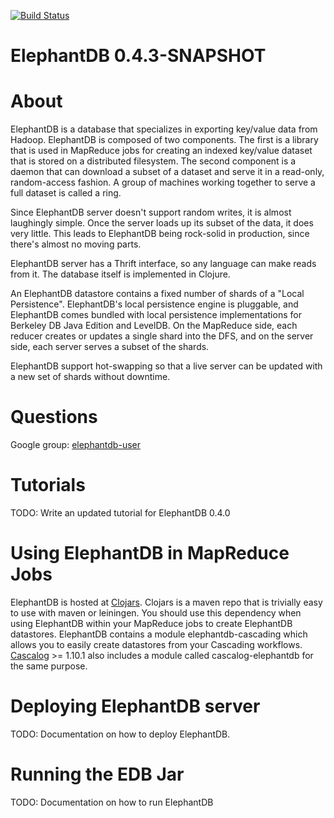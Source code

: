[![Build Status](https://travis-ci.org/nathanmarz/elephantdb.png?branch=develop)](https://travis-ci.org/nathanmarz/elephantdb)

# ElephantDB 0.4.3-SNAPSHOT

# About

ElephantDB is a database that specializes in exporting key/value data
from Hadoop. ElephantDB is composed of two components. The first is a
library that is used in MapReduce jobs for creating an indexed
key/value dataset that is stored on a distributed filesystem. The
second component is a daemon that can download a subset of a dataset
and serve it in a read-only, random-access fashion. A group of
machines working together to serve a full dataset is called a ring.

Since ElephantDB server doesn't support random writes, it is almost
laughingly simple. Once the server loads up its subset of the data, it
does very little. This leads to ElephantDB being rock-solid in
production, since there's almost no moving parts.

ElephantDB server has a Thrift interface, so any language can make
reads from it. The database itself is implemented in Clojure.

An ElephantDB datastore contains a fixed number of shards of a "Local
Persistence". ElephantDB's local persistence engine is pluggable, and
ElephantDB comes bundled with local persistence implementations for
Berkeley DB Java Edition and LevelDB. On the MapReduce side, each
reducer creates or updates a single shard into the DFS, and on the
server side, each server serves a subset of the shards.

ElephantDB support hot-swapping so that a live server can be updated
with a new set of shards without downtime.

# Questions

Google group: [elephantdb-user](http://groups.google.com/group/elephantdb-user)

# Tutorials

TODO: Write an updated tutorial for ElephantDB 0.4.0

# Using ElephantDB in MapReduce Jobs

ElephantDB is hosted at [Clojars](http://clojars.org/elephantdb).
Clojars is a maven repo that is trivially easy to use with maven or
leiningen. You should use this dependency when using ElephantDB within
your MapReduce jobs to create ElephantDB datastores. ElephantDB
contains a module elephantdb-cascading which allows you to easily create
datastores from your Cascading workflows.
[Cascalog](http://github.com/nathanmarz/cascalog) >= 1.10.1 also
includes a module called cascalog-elephantdb for the same purpose.

# Deploying ElephantDB server

TODO: Documentation on how to deploy ElephantDB.

# Running the EDB Jar

TODO: Documentation on how to run ElephantDB
